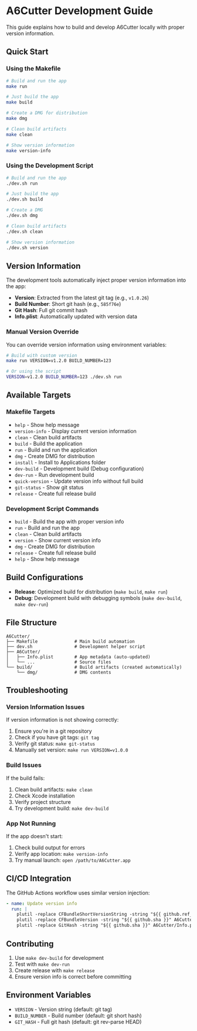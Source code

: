 # A6Cutter Development Guide

This guide explains how to build and develop A6Cutter locally with proper version information.

## Quick Start

### Using the Makefile

```bash
# Build and run the app
make run

# Just build the app
make build

# Create a DMG for distribution
make dmg

# Clean build artifacts
make clean

# Show version information
make version-info
```

### Using the Development Script

```bash
# Build and run the app
./dev.sh run

# Just build the app
./dev.sh build

# Create a DMG
./dev.sh dmg

# Clean build artifacts
./dev.sh clean

# Show version information
./dev.sh version
```

## Version Information

The development tools automatically inject proper version information into the app:

- **Version**: Extracted from the latest git tag (e.g., `v1.0.26`)
- **Build Number**: Short git hash (e.g., `585f76e`)
- **Git Hash**: Full git commit hash
- **Info.plist**: Automatically updated with version data

### Manual Version Override

You can override version information using environment variables:

```bash
# Build with custom version
make run VERSION=v1.2.0 BUILD_NUMBER=123

# Or using the script
VERSION=v1.2.0 BUILD_NUMBER=123 ./dev.sh run
```

## Available Targets

### Makefile Targets

- `help` - Show help message
- `version-info` - Display current version information
- `clean` - Clean build artifacts
- `build` - Build the application
- `run` - Build and run the application
- `dmg` - Create DMG for distribution
- `install` - Install to Applications folder
- `dev-build` - Development build (Debug configuration)
- `dev-run` - Run development build
- `quick-version` - Update version info without full build
- `git-status` - Show git status
- `release` - Create full release build

### Development Script Commands

- `build` - Build the app with proper version info
- `run` - Build and run the app
- `clean` - Clean build artifacts
- `version` - Show current version info
- `dmg` - Create DMG for distribution
- `release` - Create full release build
- `help` - Show help message

## Build Configurations

- **Release**: Optimized build for distribution (`make build`, `make run`)
- **Debug**: Development build with debugging symbols (`make dev-build`, `make dev-run`)

## File Structure

```
A6Cutter/
├── Makefile              # Main build automation
├── dev.sh                # Development helper script
├── A6Cutter/
│   ├── Info.plist        # App metadata (auto-updated)
│   └── ...               # Source files
└── build/                # Build artifacts (created automatically)
    └── dmg/              # DMG contents
```

## Troubleshooting

### Version Information Issues

If version information is not showing correctly:

1. Ensure you're in a git repository
2. Check if you have git tags: `git tag`
3. Verify git status: `make git-status`
4. Manually set version: `make run VERSION=v1.0.0`

### Build Issues

If the build fails:

1. Clean build artifacts: `make clean`
2. Check Xcode installation
3. Verify project structure
4. Try development build: `make dev-build`

### App Not Running

If the app doesn't start:

1. Check build output for errors
2. Verify app location: `make version-info`
3. Try manual launch: `open /path/to/A6Cutter.app`

## CI/CD Integration

The GitHub Actions workflow uses similar version injection:

```yaml
- name: Update version info
  run: |
    plutil -replace CFBundleShortVersionString -string "${{ github.ref_name }}" A6Cutter/Info.plist
    plutil -replace CFBundleVersion -string "${{ github.sha }}" A6Cutter/Info.plist
    plutil -replace GitHash -string "${{ github.sha }}" A6Cutter/Info.plist
```

## Contributing

1. Use `make dev-build` for development
2. Test with `make dev-run`
3. Create release with `make release`
4. Ensure version info is correct before committing

## Environment Variables

- `VERSION` - Version string (default: git tag)
- `BUILD_NUMBER` - Build number (default: git short hash)
- `GIT_HASH` - Full git hash (default: git rev-parse HEAD)
